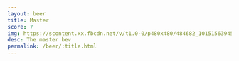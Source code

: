 ```yaml
---
layout: beer
title: Master
score: 7
img: https://scontent.xx.fbcdn.net/v/t1.0-0/p480x480/484682_10151563945163745_604451899_n.jpg?oh=3c96f2ad59bd8968e5f80eca7dca8960&oe=58BFA2C0
desc: The master bev
permalink: /beer/:title.html
---
```

